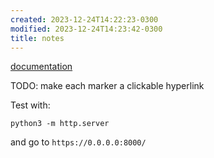 ```yaml
---
created: 2023-12-24T14:22:23-0300
modified: 2023-12-24T14:23:42-0300
title: notes
---
```


[documentation](https://developers.google.com/maps/documentation/javascript/advanced-markers/accessible-markers)

TODO: make each marker a clickable hyperlink

Test with:
```
python3 -m http.server
```

and go to `https://0.0.0.0:8000/`
